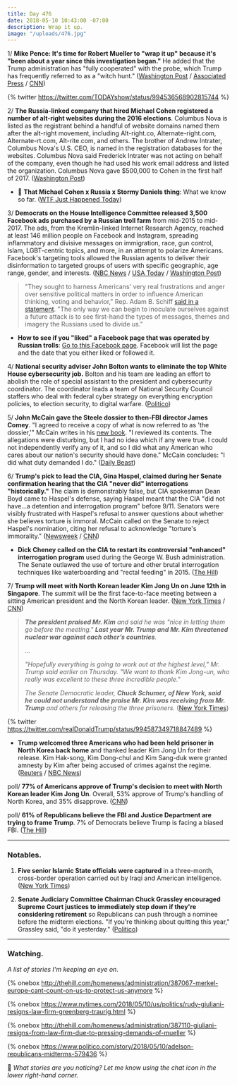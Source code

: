 ```yaml
---
title: Day 476
date: 2018-05-10 10:43:00 -07:00
description: Wrap it up.
image: "/uploads/476.jpg"
---
```


1/ **Mike Pence: It's time for Robert Mueller to "wrap it up" because it's "been about a year since this investigation began."** He added that the Trump administration has "fully cooperated" with the probe, which Trump has frequently referred to as a "witch hunt." ([Washington Post](https://www.washingtonpost.com/politics/pence-says-its-time-for-special-counsel-to-wrap-up-russia-investigation/2018/05/10/88e17d4e-544a-11e8-9c91-7dab596e8252_story.html) / [Associated Press](https://apnews.com/2c48454c665c4f43bfabaf13a495d660) / [CNN](https://www.cnn.com/2018/05/10/politics/mike-pence-robert-mueller-investigation/index.html))

{% twitter https://twitter.com/TODAYshow/status/994536568902815744 %}

2/ **The Russia-linked company that hired Michael Cohen registered a number of alt-right websites during the 2016 elections**. Columbus Nova is listed as the registrant behind a handful of website domains named them after the alt-right movement, including Alt-right.co, Alternate-right.com, Alternate-rt.com, Alt-rite.com, and others. The brother of Andrew Intrater, Columbus Nova's U.S. CEO, is named in the registration databases for the websites. Columbus Nova said Frederick Intrater was not acting on behalf of the company, even though he had used his work email address and listed the organization. Columbus Nova gave $500,000 to Cohen in the first half of 2017. ([Washington Post](https://www.washingtonpost.com/news/politics/wp/2018/05/09/russia-linked-company-that-hired-michael-cohen-registered-alt-right-websites-during-election/))

* 🚨 **That Michael Cohen x Russia x Stormy Daniels thing**: What we know so far. ([WTF Just Happened Today](https://talk.whatthefuckjusthappenedtoday.com/t/that-michael-cohen-x-russia-x-stormy-daniels-thing/3289))

3/ **Democrats on the House Intelligence Committee released 3,500 Facebook ads purchased by a Russian troll farm** from mid-2015 to mid-2017. The ads, from the Kremlin-linked Internet Research Agency, reached at least 146 million people on Facebook and Instagram, spreading inflammatory and divisive messages on immigration, race, gun control, Islam, LGBT-centric topics, and more, in an attempt to polarize Americans. Facebook's targeting tools allowed the Russian agents to deliver their disinformation to targeted groups of users with specific geographic, age range, gender, and interests. ([NBC News](https://www.nbcnews.com/tech/tech-news/sean-hannity-black-lives-matter-among-targets-russian-influence-campaign-n872926) / [USA Today](https://www.usatoday.com/story/tech/2018/05/10/thousands-russian-bought-facebook-social-media-ads-released-congress/849959001/) / [Washington Post](https://www.washingtonpost.com/news/the-switch/wp/2018/05/10/here-are-the-3400-facebook-ads-purchased-by-russias-online-trolls-during-the-2016-election/))

> "They sought to harness Americans' very real frustrations and anger over sensitive political matters in order to influence American thinking, voting and behavior," Rep. Adam B. Schiff [said in a statement](https://www.washingtonpost.com/news/the-switch/wp/2018/05/10/here-are-the-3400-facebook-ads-purchased-by-russias-online-trolls-during-the-2016-election/). "The only way we can begin to inoculate ourselves against a future attack is to see first-hand the types of messages, themes and imagery the Russians used to divide us."

* **How to see if you "liked" a Facebook page that was operated by Russian trolls**: [Go to this Facebook page](https://www.facebook.com/help/817246628445509?helpref=faq_content). Facebook will list the page and the date that you either liked or followed it.

4/ **National security adviser John Bolton wants to eliminate the top White House cybersecurity job.** Bolton and his team are leading an effort to abolish the role of special assistant to the president and cybersecurity coordinator. The coordinator leads a team of National Security Council staffers who deal with federal cyber strategy on everything encryption policies, to election security, to digital warfare. ([Politico](https://www.politico.com/story/2018/05/09/bolton-white-house-cyber-czar-523430))

5/ **John McCain gave the Steele dossier to then-FBI director James Comey**. "I agreed to receive a copy of what is now referred to as 'the dossier,'" McCain writes in his [new book](https://amzn.to/2rwalbK). "I reviewed its contents. The allegations were disturbing, but I had no idea which if any were true. I could not independently verify any of it, and so I did what any American who cares about our nation's security should have done." McCain concludes: "I did what duty demanded I do." ([Daily Beast](https://www.thedailybeast.com/mccain-confirms-he-gave-trump-dossier-to-comey-duty-demanded-i-do-it))

6/ **Trump's pick to lead the CIA, Gina Haspel, claimed during her Senate confirmation hearing that the CIA "never did" interrogations "historically."** The claim is demonstrably false, but CIA spokesman Dean Boyd came to Haspel's defense, saying Haspel meant that the CIA "did not have...a detention and interrogation program" before 9/11. Senators were visibly frustrated with Haspel's refusal to answer questions about whether she believes torture is immoral. McCain called on the Senate to reject Haspel's nomination, citing her refusal to acknowledge "torture's immorality." ([Newsweek](http://www.newsweek.com/trump-cia-pick-haspel-nominee-torture-911-waterboarding-918423) / [CNN](https://www.cnn.com/2018/05/09/politics/john-mccain-gina-haspel-cia/index.html))

* **Dick Cheney called on the CIA to restart its controversial "enhanced" interrogation program** used during the George W. Bush administration. The Senate outlawed the use of torture and other brutal interrogation techniques like waterboarding and "rectal feeding" in 2015. ([The Hill](http://thehill.com/homenews/news/387109-cheney-calls-for-the-us-to-restart-enhanced-interrogation-programs))

7/ **Trump will meet with North Korean leader Kim Jong Un on June 12th in Singapore**. The summit will be the first face-to-face meeting between a sitting American president and the North Korean leader. ([New York Times](https://www.nytimes.com/2018/05/10/world/asia/trump-north-korea-singapore.html) / [CNN](https://www.cnn.com/2018/05/10/politics/singapore-donald-trump-kim-jong-un/index.html))

> ***The president praised Mr. Kim** and said he was "nice in letting them go before the meeting." **Last year Mr. Trump and Mr. Kim threatened nuclear war against each other’s countries**.*
>
> *...*
>
> *"Hopefully everything is going to work out at the highest level," Mr. Trump said earlier on Thursday. "We want to thank Kim Jong-un, who really was excellent to these three incredible people."*
>
> *The Senate Democratic leader, **Chuck Schumer, of New York, said he could not understand the praise Mr. Kim was receiving from Mr. Trump** and others for releasing the three prisoners.* ([New York Times](https://www.nytimes.com/2018/05/10/world/asia/trump-north-korea-singapore.html))

{% twitter https://twitter.com/realDonaldTrump/status/994587349718847489 %}

* **Trump welcomed three Americans who had been held prisoner in North Korea back home** and thanked leader Kim Jong Un for their release. Kim Hak-song, Kim Dong-chul and Kim Sang-duk were granted amnesty by Kim after being accused of crimes against the regime. ([Reuters](https://www.reuters.com/article/us-northkorea-usa-prisoners/americans-prisoners-released-by-north-korea-land-in-washington-idUSKBN1IB0A2) / [NBC News](https://www.nbcnews.com/politics/donald-trump/trump-greets-americans-detainees-freed-north-korea-n872876))

poll/ **77% of Americans approve of Trump's decision to meet with North Korean leader Kim Jong Un**. Overall, 53% approve of Trump's handling of North Korea, and 35% disapprove. ([CNN](https://www.cnn.com/2018/05/10/politics/cnn-poll-north-korea-trump-approval-rises/index.html))

poll/ **61% of Republicans believe the FBI and Justice Department are trying to frame Trump**. 7% of Democrats believe Trump is facing a biased FBI. ([The Hill](http://thehill.com/homenews/news/387089-poll-majority-of-republicans-say-fbi-is-framing-trump))

---

### Notables.

1. **Five senior Islamic State officials were captured** in a three-month, cross-border operation carried out by Iraqi and American intelligence. ([New York Times](https://www.nytimes.com/2018/05/09/world/middleeast/iraq-isis-islamic-state-arrest.html))

2. **Senate Judiciary Committee Chairman Chuck Grassley encouraged Supreme Court justices to immediately step down if they're considering retirement** so Republicans can push through a nominee before the midterm elections. "If you're thinking about quitting this year," Grassley said, "do it yesterday." ([Politico](https://www.politico.com/story/2018/05/10/chuck-grassley-supreme-court-retirement-579901))

---

### Watching.

*A list of stories I'm keeping an eye on*.

{% onebox  http://thehill.com/homenews/administration/387067-merkel-europe-cant-count-on-us-to-protect-us-anymore %}

{% onebox https://www.nytimes.com/2018/05/10/us/politics/rudy-giuliani-resigns-law-firm-greenberg-traurig.html %}

{% onebox http://thehill.com/homenews/administration/387110-giuliani-resigns-from-law-firm-due-to-pressing-demands-of-mueller %}

{% onebox https://www.politico.com/story/2018/05/10/adelson-republicans-midterms-579436 %}

💬 *What stories are you noticing? Let me know using the chat icon in the lower right-hand corner.*